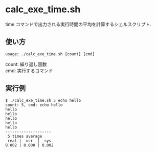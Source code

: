 # calc_exe_time.sh

time コマンドで出力される実行時間の平均を計算するシェルスクリプト.

## 使い方
    usage: ./calc_exe_time.sh [count] [cmd]
count: 繰り返し回数  
cmd: 実行するコマンド

## 実行例
    $ ./calc_exe_time.sh 5 echo hello
    count: 5, cmd: echo hello
    hello
    hello
    hello
    hello
    hello
    --------------------
     5 times average
     real |  usr  |  sys
    0.002 | 0.000 | 0.002